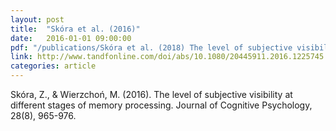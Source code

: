 ```yaml
---
layout: post
title:  "Skóra et al. (2016)"
date:   2016-01-01 09:00:00
pdf: "/publications/Skóra et al. (2018) The level of subjective visibility at different stages of memory processing.pdf"
link: http://www.tandfonline.com/doi/abs/10.1080/20445911.2016.1225745
categories: article
---
```


Skóra, Z., & Wierzchoń, M. (2016). The level of subjective visibility at different stages of memory processing. Journal of Cognitive Psychology, 28(8), 965-976.
